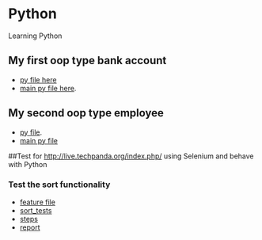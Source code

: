 # Python
Learning Python

## My first oop type bank account

* [py file here](https://github.com/VasiliuIonela/Python/blob/main/oop/cont_bancar.py)
* [main py file here](https://github.com/VasiliuIonela/Python/blob/main/oop/cont_main.py).

## My second oop type employee
* [py file](https://github.com/VasiliuIonela/Python/blob/main/oop2/angajati.py).
* [main py file](https://github.com/VasiliuIonela/Python/blob/main/oop2/angajati_main.py)

##Test for  http://live.techpanda.org/index.php/ using Selenium and behave with Python

### Test the sort functionality
* [feature file](https://github.com/VasiliuIonela/Python/blob/main/python%20essential1/sort.feature)
* [sort_tests](https://github.com/VasiliuIonela/Python/blob/main/python%20essential1/sort.py)
* [steps](https://github.com/VasiliuIonela/Python/blob/main/python%20essential1/sort_steps.py)
* [report](https://github.com/VasiliuIonela/Python/blob/main/python%20essential1/report.html)

